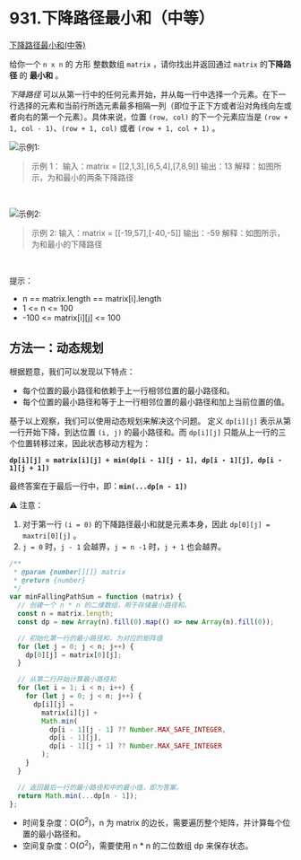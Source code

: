 # 931.下降路径最小和（中等）

[下降路径最小和(中等)](https://leetcode.cn/problems/minimum-falling-path-sum/)

给你一个 `n x n` 的 方形 整数数组 `matrix` ，请你找出并返回通过 `matrix` 的**下降路径** 的 **最小和** 。

_下降路径_ 可以从第一行中的任何元素开始，并从每一行中选择一个元素。在下一行选择的元素和当前行所选元素最多相隔一列（即位于正下方或者沿对角线向左或者向右的第一个元素）。具体来说，位置 `(row, col)` 的下一个元素应当是 `(row + 1, col - 1)`、`(row + 1, col)` 或者 `(row + 1, col + 1)` 。

![示例1:](https://assets.leetcode.com/uploads/2021/11/03/failing1-grid.jpg)

> 示例 1：
> 输入：matrix = [[2,1,3],[6,5,4],[7,8,9]]
> 输出：13
> 解释：如图所示，为和最小的两条下降路径

<br/>

![示例2:](https://assets.leetcode.com/uploads/2021/11/03/failing2-grid.jpg)

> 示例 2:
> 输入：matrix = [[-19,57],[-40,-5]]
> 输出：-59
> 解释：如图所示，为和最小的下降路径

<br/>

提示：

- n == matrix.length == matrix[i].length
- 1 <= n <= 100
- -100 <= matrix[i][j] <= 100

## 方法一：动态规划

根据题意，我们可以发现以下特点：

- 每个位置的最小路径和依赖于上一行相邻位置的最小路径和。
- 每个位置的最小路径和等于上一行相邻位置的最小路径和加上当前位置的值。

基于以上观察，我们可以使用动态规划来解决这个问题。
定义 `dp[i][j]` 表示从第一行开始下降，到达位置 `(i, j)` 的最小路径和。而 `dp[i][j]` 只能从上一行的三个位置转移过来，因此状态移动方程为：

**`dp[i][j] = matrix[i][j] + min(dp[i - 1][j - 1], dp[i - 1][j], dp[i - 1][j + 1])`**

最终答案在于最后一行中，即：**`min(...dp[n - 1])`**

⚠️ 注意：

1. 对于第一行 `(i = 0)` 的下降路径最小和就是元素本身，因此 `dp[0][j] = maxtri[0][j]` 。
2. `j = 0` 时，`j - 1` 会越界，`j = n -1` 时，`j + 1` 也会越界。

```js
/**
 * @param {number[][]} matrix
 * @return {number}
 */
var minFallingPathSum = function (matrix) {
  // 创建一个 n * n 的二维数组，用于存储最小路径和。
  const n = matrix.length;
  const dp = new Array(n).fill(0).map(() => new Array(n).fill(0));

  // 初始化第一行的最小路径和，为对应的矩阵值
  for (let j = 0; j < n; j++) {
    dp[0][j] = matrix[0][j];
  }

  // 从第二行开始计算最小路径和
  for (let i = 1; i < n; i++) {
    for (let j = 0; j < n; j++) {
      dp[i][j] =
        matrix[i][j] +
        Math.min(
          dp[i - 1][j - 1] ?? Number.MAX_SAFE_INTEGER,
          dp[i - 1][j],
          dp[i - 1][j + 1] ?? Number.MAX_SAFE_INTEGER
        );
    }
  }

  // 返回最后一行的最小路径和中的最小值，即为答案。
  return Math.min(...dp[n - 1]);
};
```
- 时间复杂度：O($O^2$)，n 为 matrix 的边长，需要遍历整个矩阵，并计算每个位置的最小路径和。
- 空间复杂度：O($O^2$)，需要使用 n * n 的二位数组 dp 来保存状态。
